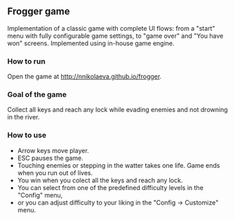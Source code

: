 ## Frogger game

Implementation of a classic game with complete UI flows: from a "start" menu with fully configurable game settings, to "game over" and "You have won" screens. Implemented using in-house game engine.

### How to run

Open the game at http://nnikolaeva.github.io/frogger.

### Goal of the game

Collect all keys and reach any lock while evading enemies and not drowning in the river.

### How to use

* Arrow keys move player.
* ESC pauses the game.
* Touching enemies or stepping in the watter takes one life. Game ends when you run out of lives.
* You win when you colect all the keys and reach any lock.
* You can select from one of the predefined difficulty levels in the "Config" menu,
* or you can adjust difficulty to your liking in the "Config -> Customize" menu.
